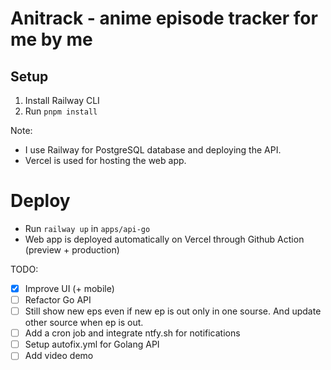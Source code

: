 # Anitrack - anime episode tracker for me by me

## Setup

1. Install Railway CLI
2. Run `pnpm install`

Note:

- I use Railway for PostgreSQL database and deploying the API.
- Vercel is used for hosting the web app.

# Deploy

- Run `railway up` in `apps/api-go`
- Web app is deployed automatically on Vercel through Github Action (preview + production)

TODO:

- [x] Improve UI (+ mobile)
- [ ] Refactor Go API
- [ ] Still show new eps even if new ep is out only in one sourse. And update other source when ep is out.
- [ ] Add a cron job and integrate ntfy.sh for notifications
- [ ] Setup autofix.yml for Golang API
- [ ] Add video demo
